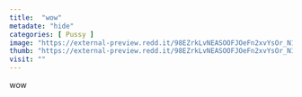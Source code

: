 ```yaml
---
title:  "wow"
metadate: "hide"
categories: [ Pussy ]
image: "https://external-preview.redd.it/98EZrkLvNEASOOFJOeFn2xvYsOr_N1LMEj-Jas2WS5k.jpg?auto=webp&s=b2de5a55de4177085e7884bead69a2094976d0b0"
thumb: "https://external-preview.redd.it/98EZrkLvNEASOOFJOeFn2xvYsOr_N1LMEj-Jas2WS5k.jpg?width=640&crop=smart&auto=webp&s=45f3940b3ef117f195f2cade0fb7bd666706058e"
visit: ""
---
```

wow
